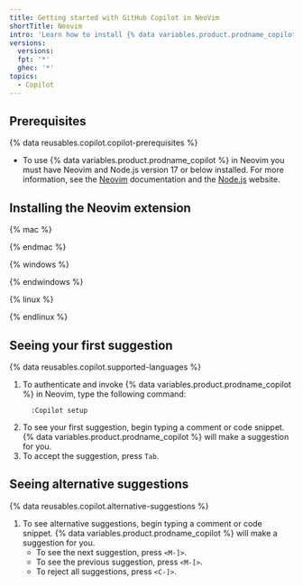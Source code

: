```yaml
---
title: Getting started with GitHub Copilot in NeoVim
shortTitle: Neovim
intro: 'Learn how to install {% data variables.product.prodname_copilot %} in Neovim, and start seeing suggestions as you write comments and code.'
versions:
  versions:
  fpt: '*'
  ghec: '*'
topics: 
  - Copilot
---
```


## Prerequisites

{% data reusables.copilot.copilot-prerequisites %}
- To use {% data variables.product.prodname_copilot %} in Neovim you must have Neovim and Node.js version 17 or below installed. For more information, see the [Neovim](https://neovim.io/doc/) documentation and the [Node.js](https://nodejs.org/en/) website.

## Installing the Neovim extension

{% mac %}


{% endmac %}


{% windows %}



{% endwindows %}




{% linux %}



{% endlinux %}

## Seeing your first suggestion

{% data reusables.copilot.supported-languages %}

1. To authenticate and invoke {% data variables.product.prodname_copilot %} in Neovim, type the following command:
    ```
      :Copilot setup
    ```
1. To see your first suggestion, begin typing a comment or code snippet. {% data variables.product.prodname_copilot %} will make a suggestion for you.
1. To accept the suggestion, press `Tab`.

## Seeing alternative suggestions

{% data reusables.copilot.alternative-suggestions %}

1. To see alternative suggestions, begin typing a comment or code snippet. {% data variables.product.prodname_copilot %} will make a suggestion for you.
      - To see the next suggestion, press `<M-]>`.
      - To see the previous suggestion, press `<M-[>`.
      - To reject all suggestions, press `<C-]>`.
